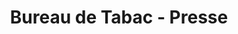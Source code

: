 ---
title: "Bureau de Tabac - Presse"
url: /saint-pargoire/bureau-de-tabac-presse/
shop: Zeitungen
---